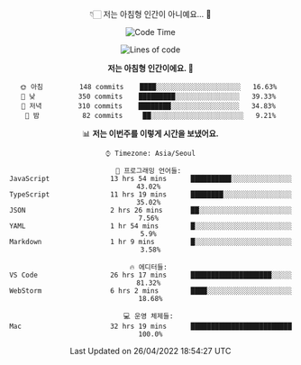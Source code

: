 <div align='center'>
 
👇🏻 저는 아침형 인간이 아니예요... 🙊
 
<!--START_SECTION:waka-->
![Code Time](http://img.shields.io/badge/Code%20Time-1%2C416%20hrs%2030%20mins-blue)

![Lines of code](https://img.shields.io/badge/%EC%A0%80%EB%8A%94%20%EC%97%AC%ED%83%9C%EA%B9%8C%EC%A7%80%20-120%20Thousand%20%EC%A4%84%EC%9D%98%20%EC%BD%94%EB%93%9C%EB%A5%BC%20%EC%9E%91%EC%84%B1%ED%96%88%EC%96%B4%EC%9A%94.-blue)

**저는 아침형 인간이에요. 🐤** 

```text
🌞 아침         148 commits    ████░░░░░░░░░░░░░░░░░░░░░   16.63% 
🌆 낮　         350 commits    █████████░░░░░░░░░░░░░░░░   39.33% 
🌃 저녁         310 commits    ████████░░░░░░░░░░░░░░░░░   34.83% 
🌙 밤　         82 commits     ██░░░░░░░░░░░░░░░░░░░░░░░   9.21%

```


📊 **저는 이번주를 이렇게 시간을 보냈어요.** 

```text
⌚︎ Timezone: Asia/Seoul

💬 프로그래밍 언어들: 
JavaScript               13 hrs 54 mins      ██████████░░░░░░░░░░░░░░░   43.02% 
TypeScript               11 hrs 19 mins      ████████░░░░░░░░░░░░░░░░░   35.02% 
JSON                     2 hrs 26 mins       ██░░░░░░░░░░░░░░░░░░░░░░░   7.56% 
YAML                     1 hr 54 mins        █░░░░░░░░░░░░░░░░░░░░░░░░   5.9% 
Markdown                 1 hr 9 mins         █░░░░░░░░░░░░░░░░░░░░░░░░   3.58%

🔥 에디터들: 
VS Code                  26 hrs 17 mins      ████████████████████░░░░░   81.32% 
WebStorm                 6 hrs 2 mins        ████░░░░░░░░░░░░░░░░░░░░░   18.68%

💻 운영 체제들: 
Mac                      32 hrs 19 mins      █████████████████████████   100.0%

```


 Last Updated on 26/04/2022 18:54:27 UTC
<!--END_SECTION:waka-->
 </div>
<!---
Emewjin/Emewjin is a ✨ special ✨ repository because its `README.md` (this file) appears on your GitHub profile.
You can click the Preview link to take a look at your changes.
--->
